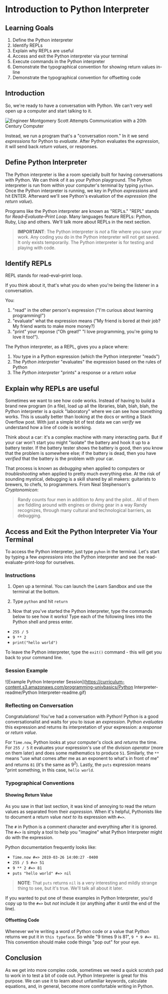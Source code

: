 # Introduction to Python Interpreter

## Learning Goals

1. Define the Python interpreter
2. Identify REPLs
3. Explain why REPLs are useful
4. Access and exit the Python interpreter via your terminal
5. Execute commands in the Python interpreter
6. Demonstrate the typographical convention for showing return values in-line
7. Demonstrate the typographical convention for offsetting code

## Introduction

So, we're ready to have a conversation with Python. We can't very well open up a
computer and start talking to it.

![Engineer Montgomery Scott Attempts Communication with a 20th Century
Computer](https://media.giphy.com/media/3o7btVRbshbbaC8Ygg/source.gif)

Instead, we run a program that's a "conversation room." In it we send
_expressions_ for Python to _evaluate_. After Python evaluates the _expression_,
it will send back _return values_, or responses.

## Define Python Interpreter

The Python interpreter is like a room specially built for having conversations
with Python. We can think of it as your Python playground. The Python
interpreter is run from within your computer's terminal by typing `python`. Once
the Python interpreter is running, we key in Python _expressions_ and hit ENTER.
Afterward we'll see Python's evaluation of the _expression_ (the _return
value_).

Programs like the Python interpreter are known as "REPLs." "REPL" stands for
_Read–Evaluate–Print Loop_. Many languages feature REPLs: Python, Ruby, Lisp
and others. We'll talk more about REPLs in the next section.

> **IMPORTANT**: The Python interpreter is _not_ a file where you save your
> work. Any coding you do in the Python interpreter will not get saved. It only
> exists temporarily. The Python interpreter is for testing and playing with code.

## Identify REPLs

REPL stands for read–eval–print loop.

If you think about it, that's what you do when you're being the listener in a
conversation.

You:

1. "read" in the other person's expression ("I'm curious about learning programming!")
2. "evaluate" what the expression means ("My friend is bored at their job? My friend wants to make more money?)
3. "print" your reponse ("Oh great!" "I love programming, you're going to love it too!").

The Python interpreter, as a REPL, gives you a place where:

1. _You_ type in a Python expression (which the Python interpreter "reads")
2. The _Python interpreter_ "evaluates" the expression based on the rules of Python
3. The _Python interpreter_ "prints" a response or a _return value_

## Explain why REPLs are useful

Sometimes we want to see how code works. Instead of having to build a brand new
program (in a file), load up all the libraries, blah, blah, blah, the Python
interpreter is a quick "laboratory" where we can see how something works. This
is usually better than looking at the docs or writing a Stack Overflow post.
With just a simple bit of test data we can _verify_ we understand how a line of
code is working.

Think about a car: it's a complex machine with many interacting parts. But if
your car won't start you might "isolate" the battery and hook it up to a
battery tester. If the battery tester shows the battery is good, then you know
that the problem is somewhere else; if the battery is dead, then you have
_verified_ that the battery is the problem with your car.

That process is known as _debugging_ when applied to computers or
_troubleshooting_ when applied to pretty much everything else. At the risk of
sounding mystical, debugging is a skill shared by all makers: guitarists to
brewers, to chefs, to programmers. From Neal Stephenson's _Cryptonomicon_:

> Randy counts four men in addition to Amy and the pilot...  All of them are
> fiddling around with engines or diving gear in a way Randy recognizes,
> through many cultural and technological barriers, as debugging.

## Access and Exit the Python Interpreter Via Your Terminal

To access the Python interpreter, just type `pyhon` in the terminal. Let's start
by typing a few _expressions_ into the Python interpreter and see the
read-evaluate-print-loop for ourselves.

### Instructions

1. Open up a terminal. You can launch the Learn Sandbox and use the terminal at
   the bottom.

2. Type `python` and hit `return`

3. Now that you've started the Python interpreter, type the commands below to
see how it works! Type each of the following lines into the Python shell and
press enter.

- `255 / 5`
- `9 ** 2`
- `print("hello world")`

To leave the Python interpreter, type the `exit()` command - this will get you
back to your command line.

### Session Example

![Example Python Interpreter
Session](https://curriculum-content.s3.amazonaws.com/programming-univbasics/Python Interpreter-readme/Python Interpreter-readme.gif)

### Reflecting on Conversation

Congratulations! You've had a conversation with Python! Python is a good
conversationalist and waits for you to issue an _expression_. Python _evaluates_
this expression and returns its interpretation of your expression: a _response_
or _return value_.

For `Time.now`, Python looks at your computer's clock and _returns_ the time. For
`255 / 5` it evaluates your expression's use of the division _operator_ (more
on them later) and does some mathematics to produce `51`. Similarly, the `**`
means "use what comes after me as an exponent to what's in front of me" and
returns `81` (it's the same as 9<sup>2</sup>).  Lastly, the `puts`
expression means "print something, in this case, `hello world`.

### Typographical Conventions

#### Showing Return Value

As you saw in that last section, it was kind of annoying to read the return
values as separated from their _expression_. When it's helpful, Pythonists like to
document a return value _next to_ its expression with `#=>`.

The `#` in Python is a comment character and everything after it is ignored. The
`#=>` is simply a tool to help you "imagine" what Python Interpreter might do with the
expression.

Python documentation frequently looks like:

- `Time.now #=> 2019-03-26 14:00:27 -0400`
- `255 / 5 #=> 51`
- `9 ** 2 #=> 81`
- `puts "hello world" #=> nil`

> **NOTE**: That `puts` returns `nil` is a very interesting and mildly strange
> thing to see, but it's true. We'll talk all about it later.

If you wanted to put one of these examples in Python Interpreter, you'd copy up to the `#=>`
but _not_ include it (or anything after it until the end of the line).

#### Offsetting Code

Whenever we're writing a word of Python code or a value that Python returns we put
it in `this typeface`. So while "9 times 9 is 81", `9 * 9 #=> 81`. This
convention should make code things "pop out" for your eye.

## Conclusion

As we get into more complex code, sometimes we need a quick scratch pad to work
in to test a bit of code out. Python Interpreter is great for this purpose. We can use it to
learn about unfamiliar keywords, calculate equations, and, in general, become
more comfortable writing in Python.
